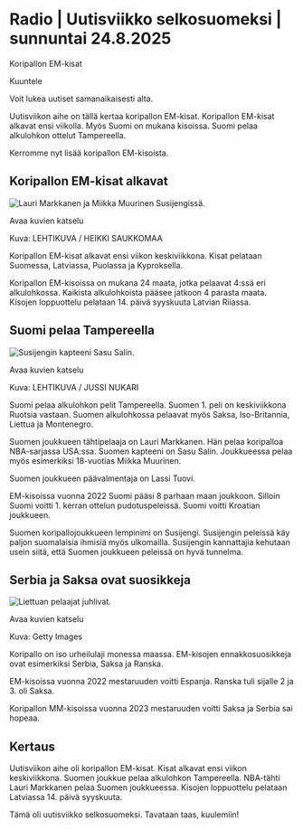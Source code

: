 # Radio | Uutisviikko selkosuomeksi | sunnuntai 24.8.2025

Koripallon EM-kisat

Kuuntele

Voit lukea uutiset samanaikaisesti alta.

Uutisviikon aihe on tällä kertaa koripallon EM-kisat. Koripallon EM-kisat alkavat ensi viikolla. Myös Suomi on mukana kisoissa. Suomi pelaa alkulohkon ottelut Tampereella.

Kerromme nyt lisää koripallon EM-kisoista.

## Koripallon EM-kisat alkavat

![Lauri Markkanen ja Miikka Muurinen Susijengissä.](https://images.cdn.yle.fi/image/upload/c_crop,h_1363,w_2424,x_0,y_16/ar_1.7777777777777777,c_fill,g_faces,h_431,w_767/dpr_1.0/q_auto:eco/f_auto/fl_lossy/v1755810789/39-151073168a78babdf94f)

Avaa kuvien katselu

Kuva: LEHTIKUVA / HEIKKI SAUKKOMAA

Koripallon EM-kisat alkavat ensi viikon keskiviikkona. Kisat pelataan Suomessa, Latviassa, Puolassa ja Kyproksella.

Koripallon EM-kisoissa on mukana 24 maata, jotka pelaavat 4:ssä eri alkulohkossa. Kaikista alkulohkoista pääsee jatkoon 4 parasta maata. Kisojen loppuottelu pelataan 14. päivä syyskuuta Latvian Riiassa.

## Suomi pelaa Tampereella

![Susijengin kapteeni Sasu Salin.](https://images.cdn.yle.fi/image/upload/c_crop,h_2880,w_5120,x_0,y_73/ar_1.7777777777777777,c_fill,g_faces,h_431,w_767/dpr_1.0/q_auto:eco/f_auto/fl_lossy/v1755696012/39-151006168a5cb6cb409e)

Avaa kuvien katselu

Kuva: LEHTIKUVA / JUSSI NUKARI

Suomi pelaa alkulohkon pelit Tampereella. Suomen 1. peli on keskiviikkona Ruotsia vastaan. Suomen alkulohkossa pelaavat myös Saksa, Iso-Britannia, Liettua ja Montenegro.

Suomen joukkueen tähtipelaaja on Lauri Markkanen. Hän pelaa koripalloa NBA-sarjassa USA:ssa. Suomen kapteeni on Sasu Salin. Joukkueessa pelaa myös esimerkiksi 18-vuotias Miikka Muurinen.

Suomen joukkueen päävalmentaja on Lassi Tuovi.

EM-kisoissa vuonna 2022 Suomi pääsi 8 parhaan maan joukkoon. Silloin Suomi voitti 1. kerran ottelun pudotuspeleissä. Suomi voitti Kroatian joukkueen.

Suomen koripallojoukkueen lempinimi on Susijengi. Susijengin peleissä käy paljon suomalaisia ihmisiä myös ulkomailla. Susijengin kannattajia kehutaan usein siitä, että Suomen joukkueen peleissä on hyvä tunnelma.

## Serbia ja Saksa ovat suosikkeja

![Liettuan pelaajat juhlivat.](https://images.cdn.yle.fi/image/upload/c_crop,h_3007,w_5347,x_0,y_0/ar_1.7777777777777777,c_fill,g_faces,h_431,w_767/dpr_1.0/q_auto:eco/f_auto/fl_lossy/v1693752738/39-116690264f49d6a71168)

Avaa kuvien katselu

Kuva: Getty Images

Koripallo on iso urheilulaji monessa maassa. EM-kisojen ennakkosuosikkeja ovat esimerkiksi Serbia, Saksa ja Ranska.

EM-kisoissa vuonna 2022 mestaruuden voitti Espanja. Ranska tuli sijalle 2 ja 3. oli Saksa.

Koripallon MM-kisoissa vuonna 2023 mestaruuden voitti Saksa ja Serbia sai hopeaa.

## Kertaus

Uutisviikon aihe oli koripallon EM-kisat. Kisat alkavat ensi viikon keskiviikkona. Suomen joukkue pelaa alkulohkon Tampereella. NBA-tähti Lauri Markkanen pelaa Suomen joukkueessa. Kisojen loppuottelu pelataan Latviassa 14. päivä syyskuuta.

Tämä oli uutisviikko selkosuomeksi. Tavataan taas, kuulemiin!
